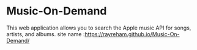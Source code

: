 # Music-On-Demand
This web application allows you to search the Apple music API for songs, artists, and albums.
site name :https://rayreham.github.io/Music-On-Demand/
